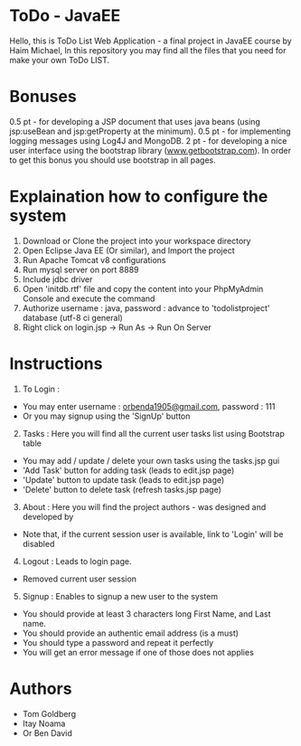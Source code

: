 # ToDo - JavaEE

Hello, this is ToDo List Web Application - a final project in JavaEE course by Haim Michael, 
In this repository you may find all the files that you need for make your own ToDo LIST.

# Bonuses
0.5 pt - for developing a JSP document that uses java beans (using jsp:useBean and jsp:getProperty at the minimum). 
0.5 pt - for implementing logging messages using Log4J and MongoDB. 
2 pt - for developing a nice user interface using the bootstrap library (www.getbootstrap.com). In order to get this bonus you should use bootstrap in all pages.

# Explaination how to configure the system
1. Download or Clone the project into your workspace directory
2. Open Eclipse Java EE (Or similar), and Import the project
3. Run Apache Tomcat v8 configurations
4. Run mysql server on port 8889
5. Include jdbc driver
6. Open 'initdb.rtf' file and copy the content into your PhpMyAdmin Console and execute the command
7. Authorize username : java, password : advance to 'todolistproject' database (utf-8 ci general)
8. Right click on login.jsp -> Run As -> Run On Server

# Instructions
1. To Login :
  * You may enter username : orbenda1905@gmail.com, password : 111
  * Or you may signup using the 'SignUp' button
2. Tasks : 
  Here you will find all the current user tasks list using Bootstrap table
  * You may add / update / delete your own tasks using the tasks.jsp gui
  * 'Add Task' button for adding task (leads to edit.jsp page)
  * 'Update' button to update task (leads to edit.jsp page)
  * 'Delete' button to delete task (refresh tasks.jsp page)
3. About :
  Here you will find the project authors - was designed and developed by
  * Note that, if the current session user is available, link to 'Login' will be disabled
4. Logout : 
  Leads to login page.
  * Removed current user session
5. Signup :
  Enables to signup a new user to the system
  * You should provide at least 3 characters long First Name, and Last name.
  * You should provide an authentic email address (is a must)
  * You should type a password and repeat it perfectly
  * You will get an error message if one of those does not applies
  
  # Authors
  * Tom Goldberg
  * Itay Noama
  * Or Ben David
  
